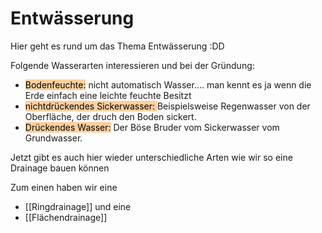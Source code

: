 # Entwässerung

Hier geht es rund um das Thema Entwässerung :DD

Folgende Wasserarten interessieren und bei der Gründung:

- <mark style="background: #FFB86CA6;">Bodenfeuchte:</mark> nicht automatisch Wasser.... man kennt es ja wenn die Erde einfach eine leichte feuchte Besitzt
- <mark style="background: #FFB86CA6;">nichtdrückendes Sickerwasser: </mark> Beispielsweise Regenwasser von der Oberfläche, der druch den Boden sickert.
- <mark style="background: #FFB86CA6;">Drückendes Wasser:</mark> Der Böse Bruder vom Sickerwasser vom Grundwasser.


Jetzt gibt es auch hier wieder unterschiedliche Arten wie wir so eine Drainage bauen können 

Zum einen haben wir eine 
- [[Ringdrainage]]
und eine
- [[Flächendrainage]]

